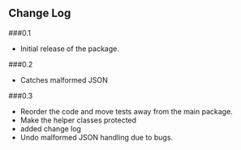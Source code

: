 ## Change Log

###0.1
* Initial release of the package.

###0.2
* Catches malformed JSON


###0.3
* Reorder the code and move tests away from the main package.
* Make the helper classes protected
* added change log
* Undo malformed JSON handling due to bugs. 
